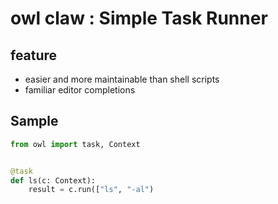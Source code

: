 # owl claw : Simple Task Runner

## feature

- easier and more maintainable than shell scripts
- familiar editor completions

## Sample

```python
from owl import task, Context


@task
def ls(c: Context):
    result = c.run(["ls", "-al")
```
